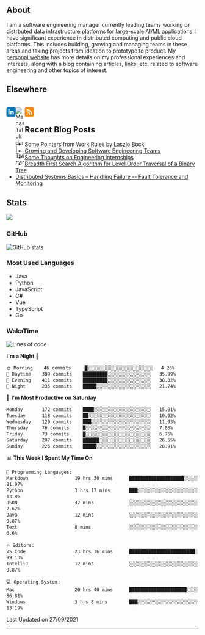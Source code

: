 ## About

I am a software engineering manager currently leading teams working on distrbuted data infrastructure platforms for large-scale AI/ML applications. I have significant experience in distributed computing and public cloud platforms. This includes building, growing and managing teams in these areas and taking projects from ideation to prototype to product. My [personal website](https://manastalukdar.github.io/) has more details on my professional experiences and interests, along with a blog containing articles, links, etc. related to software engineering and other topics of interest.

## Elsewhere

</br>

<a href="https://www.linkedin.com/in/manastalukdar" target="_blank">
  <img align="left" alt="Manas Talukdar | Linkedin" width="24px" src="https://raw.githubusercontent.com/edent/SuperTinyIcons/master/images/svg/linkedin.svg" />
</a>
<a href="https://www.twitter.com/manastalukdar" target="_blank">
  <img align="left" alt="Manas Talukdar | Twitter" width="24px" src="https://github.com/TheDudeThatCode/TheDudeThatCode/blob/master/Assets/Twitter.svg" />
</a>
<a href="https://manastalukdar.github.io/" target="_blank">
  <img align="left" alt="Manas Talukdar | Website" width="24px" src="https://github.com/edent/SuperTinyIcons/blob/master/images/svg/rss.svg" />
</a>

</br>

## Recent Blog Posts

<!-- BLOG:START -->
- [Some Pointers from Work Rules by Laszlo Bock](https://manastalukdar.github.io/blog/2020/01/25/work-rules-laszlo-bock-pointers/)
- [Growing and Developing Software Engineering Teams](https://manastalukdar.github.io/blog/2019/09/19/growing-developing-software-engineering-teams/)
- [Some Thoughts on Engineering Internships](https://manastalukdar.github.io/blog/2019/09/04/some-thoughts-on-engineering-internships/)
- [Breadth First Search Algorithm for Level Order Traversal of a Binary Tree](https://manastalukdar.github.io/blog/2019/08/29/breadth-first-search-binary-tree-level-order-traversal/)
- [Distributed Systems Basics – Handling Failure -- Fault Tolerance and Monitoring](https://manastalukdar.github.io/blog/2019/08/19/katemats-distributed-systems-fault-tolerance-monitoring/)
<!-- BLOG:END -->

## Stats

![](https://komarev.com/ghpvc/?username=manastalukdar)

### GitHub

![GitHub stats](https://github-readme-stats.vercel.app/api?username=manastalukdar&show_icons=true&hide_border=true&hide_rank=true&hide_title=true&icon_color=79ff97&text_color=cecac3&bg_color=4d4b4b)

### Most Used Languages

- Java
- Python
- JavaScript
- C#
- Vue
- TypeScript
- Go

<!--
![Top Langs](https://github-readme-stats.vercel.app/api/top-langs/?username=manastalukdar&layout=compact&hide_border=true&hide_title=true&icon_color=79ff97&text_color=cecac3&bg_color=4d4b4b)
-->

### WakaTime

<!--START_SECTION:waka-->
![Lines of code](https://img.shields.io/badge/From%20Hello%20World%20I%27ve%20Written-70127%20lines%20of%20code-blue)

**I'm a Night 🦉** 

```text
🌞 Morning    46 commits     █░░░░░░░░░░░░░░░░░░░░░░░░   4.26% 
🌆 Daytime    389 commits    █████████░░░░░░░░░░░░░░░░   35.99% 
🌃 Evening    411 commits    █████████░░░░░░░░░░░░░░░░   38.02% 
🌙 Night      235 commits    █████░░░░░░░░░░░░░░░░░░░░   21.74%

```
📅 **I'm Most Productive on Saturday** 

```text
Monday       172 commits    ████░░░░░░░░░░░░░░░░░░░░░   15.91% 
Tuesday      118 commits    ██░░░░░░░░░░░░░░░░░░░░░░░   10.92% 
Wednesday    129 commits    ███░░░░░░░░░░░░░░░░░░░░░░   11.93% 
Thursday     76 commits     █░░░░░░░░░░░░░░░░░░░░░░░░   7.03% 
Friday       73 commits     █░░░░░░░░░░░░░░░░░░░░░░░░   6.75% 
Saturday     287 commits    ██████░░░░░░░░░░░░░░░░░░░   26.55% 
Sunday       226 commits    █████░░░░░░░░░░░░░░░░░░░░   20.91%

```


📊 **This Week I Spent My Time On** 

```text
💬 Programming Languages: 
Markdown                 19 hrs 30 mins      ████████████████████░░░░░   81.97% 
Python                   3 hrs 17 mins       ███░░░░░░░░░░░░░░░░░░░░░░   13.8% 
JSON                     37 mins             ░░░░░░░░░░░░░░░░░░░░░░░░░   2.62% 
Java                     12 mins             ░░░░░░░░░░░░░░░░░░░░░░░░░   0.87% 
Text                     8 mins              ░░░░░░░░░░░░░░░░░░░░░░░░░   0.6%

🔥 Editors: 
VS Code                  23 hrs 36 mins      ████████████████████████░   99.13% 
IntelliJ                 12 mins             ░░░░░░░░░░░░░░░░░░░░░░░░░   0.87%

💻 Operating System: 
Mac                      20 hrs 40 mins      █████████████████████░░░░   86.81% 
Windows                  3 hrs 8 mins        ███░░░░░░░░░░░░░░░░░░░░░░   13.19%

```


 Last Updated on 27/09/2021
<!--END_SECTION:waka-->

---

<!--

**manastalukdar/manastalukdar** is a ✨ _special_ ✨ repository because its `README.md` (this file) appears on your GitHub profile.

Here are some ideas to get you started:

- 🔭 I’m currently working on ...
- 🌱 I’m currently learning ...
- 👯 I’m looking to collaborate on ...
- 🤔 I’m looking for help with ...
- 💬 Ask me about ...
- 📫 How to reach me: ...
- 😄 Pronouns: ...
- ⚡ Fun fact: ...
-->
